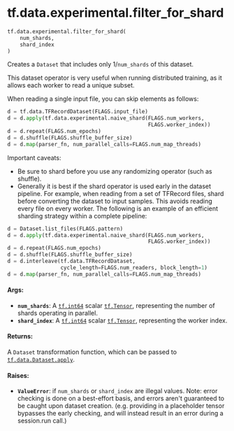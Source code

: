 <div itemscope itemtype="http://developers.google.com/ReferenceObject">
<meta itemprop="name" content="tf.data.experimental.filter_for_shard" />
<meta itemprop="path" content="Stable" />
</div>

# tf.data.experimental.filter_for_shard

``` python
tf.data.experimental.filter_for_shard(
    num_shards,
    shard_index
)
```

Creates a `Dataset` that includes only 1/`num_shards` of this dataset.

This dataset operator is very useful when running distributed training, as
it allows each worker to read a unique subset.

When reading a single input file, you can skip elements as follows:

```python
d = tf.data.TFRecordDataset(FLAGS.input_file)
d = d.apply(tf.data.experimental.naive_shard(FLAGS.num_workers,
                                             FLAGS.worker_index))
d = d.repeat(FLAGS.num_epochs)
d = d.shuffle(FLAGS.shuffle_buffer_size)
d = d.map(parser_fn, num_parallel_calls=FLAGS.num_map_threads)
```

Important caveats:

- Be sure to shard before you use any randomizing operator (such as
  shuffle).
- Generally it is best if the shard operator is used early in the dataset
  pipeline. For example, when reading from a set of TFRecord files, shard
  before converting the dataset to input samples. This avoids reading every
  file on every worker. The following is an example of an efficient
  sharding strategy within a complete pipeline:

```python
d = Dataset.list_files(FLAGS.pattern)
d = d.apply(tf.data.experimental.naive_shard(FLAGS.num_workers,
                                             FLAGS.worker_index))
d = d.repeat(FLAGS.num_epochs)
d = d.shuffle(FLAGS.shuffle_buffer_size)
d = d.interleave(tf.data.TFRecordDataset,
                 cycle_length=FLAGS.num_readers, block_length=1)
d = d.map(parser_fn, num_parallel_calls=FLAGS.num_map_threads)
```

#### Args:

* <b>`num_shards`</b>: A <a href="../../../tf/dtypes.md#int64"><code>tf.int64</code></a> scalar <a href="../../../tf/Tensor.md"><code>tf.Tensor</code></a>, representing the number of
    shards operating in parallel.
* <b>`shard_index`</b>: A <a href="../../../tf/dtypes.md#int64"><code>tf.int64</code></a> scalar <a href="../../../tf/Tensor.md"><code>tf.Tensor</code></a>, representing the worker index.


#### Returns:

A `Dataset` transformation function, which can be passed to
<a href="../../../tf/data/Dataset.md#apply"><code>tf.data.Dataset.apply</code></a>.


#### Raises:

* <b>`ValueError`</b>: if `num_shards` or `shard_index` are illegal values. Note: error
    checking is done on a best-effort basis, and errors aren't guaranteed to
    be caught upon dataset creation. (e.g. providing in a placeholder tensor
    bypasses the early checking, and will instead result in an error during
    a session.run call.)